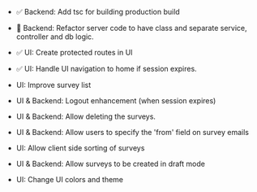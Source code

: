 - ✅ Backend: Add tsc for building production build
- 📌 Backend: Refactor server code to have class and separate service, controller and db logic.
- ✅ UI: Create protected routes in UI
- ✅ UI: Handle UI navigation to home if session expires.
- UI: Improve survey list
- UI & Backend: Logout enhancement (when session expires)

- UI & Backend: Allow deleting the surveys.
- UI & Backend: Allow users to specify the 'from' field on survey emails
- UI: Allow client side sorting of surveys
- UI & Backend: Allow surveys to be created in draft mode
- UI: Change UI colors and theme